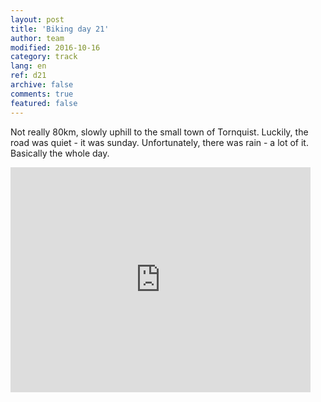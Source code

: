 ```yaml
---   
layout: post 
title: 'Biking day 21'  
author: team 
modified: 2016-10-16
category: track 
lang: en 
ref: d21
archive: false 
comments: true 
featured: false 
--- 
```


 Not really 80km, slowly uphill to the small town of Tornquist. Luckily, the road was quiet - it was sunday. Unfortunately, there was rain - a lot of it. Basically the whole day.                                                                                                                                                                                                   

<iframe width='480' height='360' src='http://track-kit.net/maps_s3/?v=embed&track=230922.gpx' frameborder='0' allowfullscreen></iframe>